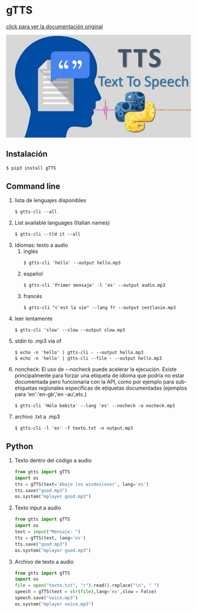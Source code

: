 # gTTS
[click para ver la documentación original](https://gtts.readthedocs.io/en/latest/)

![](.img/1.png)

## Instalación
```
$ pip3 install gTTS
```
## Command line
1. lista de lenguajes disponibles
	```
	$ gtts-cli --all
	```
2. List available languages (Italian names)
	```
	$ gtts-cli --tld it --all
	```
3. Idiomas: texto a audio
	1. inglés
		```
		$ gtts-cli 'hello' --output hello.mp3
		```
	2. español
		```
		$ gtts-cli 'Primer mensaje' -l 'es' --output audio.mp3
		```
	3. francés
		```
 		$ gtts-cli "c'est la vie" --lang fr --output cestlavie.mp3
		```
4. leer lentamente
	```
	$ gtts-cli 'slow' --slow --output slow.mp3
	```
5. stdin to .mp3 via <text> of <file>
	```
	$ echo -n 'hello' | gtts-cli - --output hello.mp3
	$ echo -n 'hello' | gtts-cli --file - --output hello.mp3
	```
6. noncheck:
El uso de --nocheck puede acelerar la ejecución. Existe principalmente para forzar una etiqueta de idioma <lang> que 
  podría no estar documentada pero funcionaría con la API, como por ejemplo para sub-etiquetas regionales específicas de etiquetas documentadas (ejemplos para 'en':'en-gb','en -au',etc.)
	```
	$ gtts-cli 'Hola bebita' --lang 'es' --nocheck -o nocheck.mp3
	```
7. archivo .txt a .mp3
	```
	$ gtts-cli -l 'es' -f texto.txt -o output.mp3
	```
## Python
1. Texto dentro del código a audio
	```python
	from gtts import gTTS
	import os
	tts = gTTS(text='Abajo los windoslover', lang='es')
	tts.save("good.mp3")
	os.system("mplayer good.mp3")
	```
2. Texto input a audio
	```python
	from gtts import gTTS
	import os
	text = input("Mensaje: ")
	tts = gTTS(text, lang='es')
	tts.save("good.mp3")
	os.system("mplayer good.mp3")
	```
3. Archivo de texto a audio
	```python
	from gtts import gTTS
	import os
	file = open("texto.txt", "r").read().replace("\n", " ")
	speech = gTTS(text = str(file),lang='es',slow = False)
	speech.save("voice.mp3")
	os.system("mplayer voice.mp3")
	```

